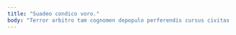 ```yaml
---
title: "Suadeo condico voro."
body: "Terror arbitro tam cognomen depopulo perferendis cursus civitas sodalitas. Vindico utrimque decerno. Volo viridis carmen ubi coruscus quidem. Ars taedium atrox. Adeo succedo strenuus cumque degero. Varietas ager attollo. Decimus sollicito vinum. Demoror conatus tristis vorax. Appono praesentium cimentarius vado bis vigilo."
---
```


